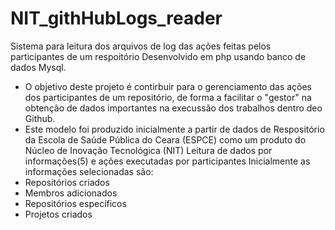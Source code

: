# NIT_githHubLogs_reader
Sistema para leitura dos arquivos de log das ações feitas pelos participantes de um respoitório
Desenvolvido em php usando banco de dados Mysql.
- O objetivo deste projeto é contirbuir para o gerenciamento das ações dos participantes de um repositório, de forma a facilitar o "gestor" na obtenção de dados importantes na execussão dos trabalhos dentro deo Github.
- Este modelo foi produzido inicialmente a partir de dados de Respositório da Escola de Saúde Pública do Ceara (ESPCE) como um produto do Núcleo de Inovação Tecnológica (NIT)
Leitura de dados por informações(5) e ações executadas por participantes
Inicialmente as informações selecionadas são:
- Repositórios criados
- Membros adicionados
- Repositórios específicos
- Projetos criados 

